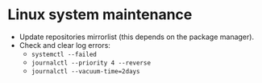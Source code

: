 # Linux system maintenance

- Update repositories mirrorlist (this depends on the package manager).
- Check and clear log errors:
  - `systemctl --failed`
  - `journalctl --priority 4 --reverse`
  - `journalctl --vacuum-time=2days`
